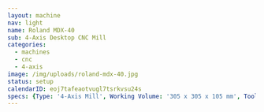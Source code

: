 ```yaml
---
layout: machine
nav: light
name: Roland MDX-40
sub: 4-Axis Desktop CNC Mill
categories:
  - machines
  - cnc
  - 4-axis
image: /img/uploads/roland-mdx-40.jpg
status: setup
calendarID: eoj7tafeaotvugl7tsrkvsu24s
specs: {Type: '4-Axis Mill', Working Volume: '305 x 305 x 105 mm', Tool Dia.: '0.4 - 6 mm', Materials: 'Solid Wood, Machinable Wax, Polyurethane Block (SikaBlock), Extruded Polystyrene Foam', File Formats: '.f3d .stl', Software: 'Fusion 360, Roland Modela Player'}
---
```

